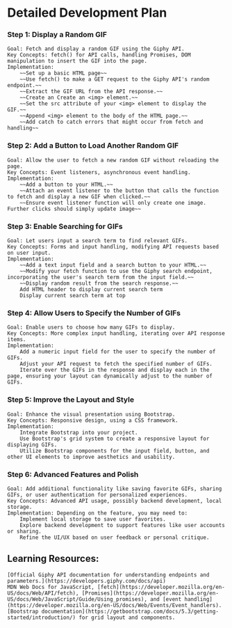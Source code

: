 # Detailed Development Plan

### Step 1: Display a Random GIF

    Goal: Fetch and display a random GIF using the Giphy API.
    Key Concepts: fetch() for API calls, handling Promises, DOM manipulation to insert the GIF into the page.
    Implementation:
        ~~Set up a basic HTML page~~
        ~~Use fetch() to make a GET request to the Giphy API's random endpoint.~~
        ~~Extract the GIF URL from the API response.~~
        ~~Create an Create an <img> element.~~
        ~~Set the src attribute of your <img> element to display the GIF.~~
        ~~Append <img> element to the body of the HTML page.~~
        ~~Add catch to catch errors that might occur from fetch and handling~~

### Step 2: Add a Button to Load Another Random GIF

    Goal: Allow the user to fetch a new random GIF without reloading the page.
    Key Concepts: Event listeners, asynchronous event handling.
    Implementation:
        ~~Add a button to your HTML.~~
        ~~Attach an event listener to the button that calls the function to fetch and display a new GIF when clicked.~~
        ~~Ensure event listener function will only create one image. Further clicks should simply update image~~

### Step 3: Enable Searching for GIFs

    Goal: Let users input a search term to find relevant GIFs.
    Key Concepts: Forms and input handling, modifying API requests based on user input.
    Implementation:
        ~~Add a text input field and a search button to your HTML.~~
        ~~Modify your fetch function to use the Giphy search endpoint, incorporating the user's search term from the input field.~~
        ~~Display random result from the search response.~~
        Add HTML header to display current search term
        Display current search term at top

### Step 4: Allow Users to Specify the Number of GIFs

    Goal: Enable users to choose how many GIFs to display.
    Key Concepts: More complex input handling, iterating over API response items.
    Implementation:
        Add a numeric input field for the user to specify the number of GIFs.
        Adjust your API request to fetch the specified number of GIFs.
        Iterate over the GIFs in the response and display each in the page, ensuring your layout can dynamically adjust to the number of GIFs.

### Step 5: Improve the Layout and Style

    Goal: Enhance the visual presentation using Bootstrap.
    Key Concepts: Responsive design, using a CSS framework.
    Implementation:
        Integrate Bootstrap into your project.
        Use Bootstrap's grid system to create a responsive layout for displaying GIFs.
        Utilize Bootstrap components for the input field, button, and other UI elements to improve aesthetics and usability.

### Step 6: Advanced Features and Polish

    Goal: Add additional functionality like saving favorite GIFs, sharing GIFs, or user authentication for personalized experiences.
    Key Concepts: Advanced API usage, possibly backend development, local storage.
    Implementation: Depending on the feature, you may need to:
        Implement local storage to save user favorites.
        Explore backend development to support features like user accounts or sharing.
        Refine the UI/UX based on user feedback or personal critique.

## Learning Resources:

    [Official Giphy API documentation for understanding endpoints and parameters.](https://developers.giphy.com/docs/api)
    MDN Web Docs for JavaScript, [fetch](https://developer.mozilla.org/en-US/docs/Web/API/fetch), [Promises](https://developer.mozilla.org/en-US/docs/Web/JavaScript/Guide/Using_promises), and [event handling](https://developer.mozilla.org/en-US/docs/Web/Events/Event_handlers).
    [Bootstrap documentation](https://getbootstrap.com/docs/5.3/getting-started/introduction/) for grid layout and components.
